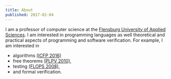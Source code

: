 ```yaml
---
title: About
published: 2017-02-04
---
```


I am a professor of computer science at the
[Flensburg University of Applied Sciences](http://www.hs-flensburg.de). I am
interested in programming languages as well theoretical and practical aspects of
programming and software verification. For example, I am interested in

* algorithms [(ICFP 2016)](http://informatik.uni-kiel.de/~sad/icfp2016-preprint.pdf)
* free theorems [(PLPV 2010)](http://www.janis-voigtlaender.eu/papers/FreeTheoremsForFunctionalLogicPrograms.pdf),
* testing [(FLOPS 2008)](http://www-ps.informatik.uni-kiel.de/~sebf/data/pub/flops08.pdf),
* and formal verification.
